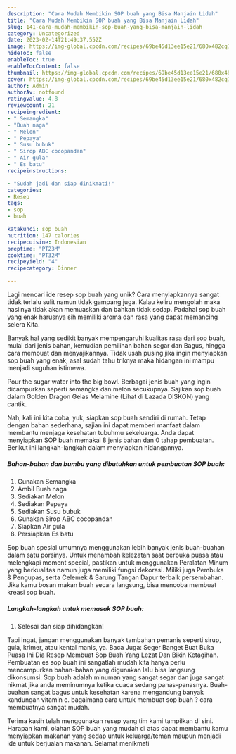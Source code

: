 ```yaml
---
description: "Cara Mudah Membikin SOP buah yang Bisa Manjain Lidah"
title: "Cara Mudah Membikin SOP buah yang Bisa Manjain Lidah"
slug: 141-cara-mudah-membikin-sop-buah-yang-bisa-manjain-lidah
category: Uncategorized
date: 2023-02-14T21:49:37.552Z
image: https://img-global.cpcdn.com/recipes/69be45d13ee15e21/680x482cq70/sop-buah-foto-resep-utama.jpg
hideToc: false
enableToc: true
enableTocContent: false
thumbnail: https://img-global.cpcdn.com/recipes/69be45d13ee15e21/680x482cq70/sop-buah-foto-resep-utama.jpg
cover: https://img-global.cpcdn.com/recipes/69be45d13ee15e21/680x482cq70/sop-buah-foto-resep-utama.jpg
author: Admin
authorAv: notfound
ratingvalue: 4.8
reviewcount: 21
recipeingredient:
- " Semangka"
- "Buah naga"
- " Melon"
- " Pepaya"
- " Susu bubuk"
- " Sirop ABC cocopandan"
- " Air gula"
- " Es batu"
recipeinstructions:

- "Sudah jadi dan siap dinikmati!"
categories:
- Resep
tags:
- sop
- buah

katakunci: sop buah 
nutrition: 147 calories
recipecuisine: Indonesian
preptime: "PT23M"
cooktime: "PT32M"
recipeyield: "4"
recipecategory: Dinner

---
```





Lagi mencari ide resep sop buah yang unik? Cara menyiapkannya sangat tidak terlalu sulit namun tidak gampang juga. Kalau keliru mengolah maka hasilnya tidak akan memuaskan dan bahkan tidak sedap. Padahal sop buah yang enak harusnya sih memiliki aroma dan rasa yang dapat memancing selera Kita.





Banyak hal yang sedikit banyak mempengaruhi kualitas rasa dari sop buah, mulai dari jenis bahan, kemudian pemilihan bahan segar dan Bagus, hingga cara membuat dan menyajikannya. Tidak usah pusing jika ingin menyiapkan sop buah yang enak,      asal sudah tahu triknya maka hidangan ini mampu menjadi suguhan istimewa.














Pour the sugar water into the big bowl. Berbagai jenis buah yang ingin dicampurkan seperti semangka dan melon secukupnya. Sajikan sop buah dalam Golden Dragon Gelas Melamine (Lihat di Lazada DISKON) yang cantik.






Nah, kali ini kita coba, yuk, siapkan sop buah sendiri di rumah. Tetap dengan bahan sederhana, sajian ini dapat memberi manfaat dalam membantu menjaga kesehatan tubuhmu sekeluarga. Anda dapat menyiapkan SOP buah memakai 8 jenis bahan dan 0 tahap pembuatan. Berikut ini langkah-langkah dalam menyiapkan hidangannya.

<!--inarticleads1-->

##### Bahan-bahan dan bumbu yang dibutuhkan untuk pembuatan SOP buah:

1. Gunakan  Semangka
1. Ambil Buah naga
1. Sediakan  Melon
1. Sediakan  Pepaya
1. Sediakan  Susu bubuk
1. Gunakan  Sirop ABC cocopandan
1. Siapkan  Air gula
1. Persiapkan  Es batu


Sop buah spesial umumnya menggunakan lebih banyak jenis buah-buahan dalam satu porsinya. Untuk menambah kelezatan saat berbuka puasa atau melengkapi moment special, pastikan untuk menggunakan Peralatan Minum yang berkualitas namun juga memiliki fungsi dekorasi. Miliki juga Pembuka &amp; Pengupas, serta Celemek &amp; Sarung Tangan Dapur terbaik persembahan. Jika kamu bosan makan buah secara langsung, bisa mencoba membuat kreasi sop buah. 

<!--inarticleads2-->

##### Langkah-langkah untuk memasak SOP buah:


1. Selesai dan siap dihidangkan!

Tapi ingat, jangan menggunakan banyak tambahan pemanis seperti sirup, gula, krimer, atau kental manis, ya. Baca Juga: Seger Banget Buat Buka Puasa Ini Dia Resep Membuat Sop Buah Yang Lezat Dan Bikin Ketagihan. Pembuatan es sop buah ini sangatlah mudah kita hanya perlu mencampurkan bahan-bahan yang digunakan lalu bisa langsung dikonsumsi. Sop buah adalah minuman yang sangat segar dan juga sangat nikmat jika anda meminumnya ketika cuaca sedang panas-panasnya. Buah-buahan sangat bagus untuk kesehatan karena mengandung banyak kandungan vitamin c. bagaimana cara untuk membuat sop buah ? cara membuatnya sangat mudah. 

Terima kasih telah menggunakan resep yang tim kami tampilkan di sini. Harapan kami, olahan SOP buah yang mudah di atas dapat membantu kamu menyiapkan makanan yang sedap untuk keluarga/teman maupun menjadi ide untuk berjualan makanan. Selamat menikmati
